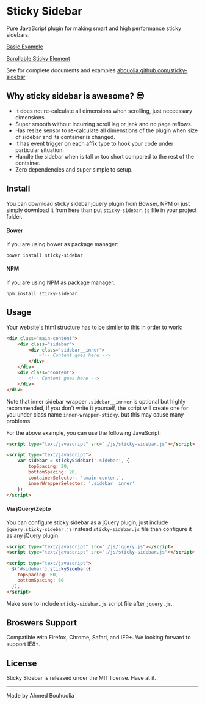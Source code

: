 # Sticky Sidebar 

Pure JavaScript plugin for making smart and high performance sticky sidebars.

[Basic Example](https://abouolia.github.io/sticky-sidebar/examples/basic.html)

[Scrollable Sticky Element](https://abouolia.github.io/sticky-sidebar/examples/scrollable-element.html)

See for complete documents and examples [abouolia.github.com/sticky-sidebar](http://abouolia.github.com/sticky-sidebar)

## Why sticky sidebar is awesome? 😎

* It does not re-calculate all dimensions when scrolling, just neccessary dimensions.
* Super smooth without incurring scroll lag or jank and no page reflows.
* Has resize sensor to re-calculate all dimenstions of the plugin when size of sidebar and its container is changed.
* It has event trigger on each affix type to hook your code under particular situation.
* Handle the sidebar when is tall or too short compared to the rest of the container.
* Zero dependencies and super simple to setup.

## Install

You can download sticky sidebar jquery plugin from Bowser, NPM or just simply download it from here than put ``sticky-sidebar.js`` file in your project folder.

#### Bower 

If you are using bower as package manager:

````
bower install sticky-sidebar
````

#### NPM 

If you are using NPM as package manager: 

````
npm install sticky-sidebar
````

## Usage

Your website's html structure has to be similer to this in order to work:

````html
<div class="main-content">
    <div class="sidebar">
        <div class="sidebar__inner">
            <!-- Content goes here -->
        </div>
    </div>
    <div class="content">
        <!-- Content goes here -->
    </div>
</div>
````

Note that inner sidebar wrapper ``.sidebar__innner`` is optional but highly recommended, if you don't write it yourself, the script will create one for you under class name ``inner-wrapper-sticky``. but this may cause many problems.

For the above example, you can use the following JavaScript:

````html
<script type="text/javascript" src="./js/sticky-sidebar.js"></script>

<script type="text/javascript">
    var sidebar = stickySidebar('.sidebar', {
        topSpacing: 20,
        bottomSpacing: 20,
        containerSelector: '.main-content',
        innerWrapperSelector: '.sidebar__inner'
    });
</script>
````

#### Via jQuery/Zepto

You can configure sticky sidebar as a jQuery plugin, just include ``jquery.sticky-sidebar.js`` instead ``sticky-sidebar.js`` file than configure it as any jQuery plugin.

````html
<script type="text/javascript" src="./js/jquery.js"></script>
<script type="text/javascript" src="./js/sticky-sidebar.js"></script>

<script type="text/javascript">
  $('#sidebar').stickySidebar({
    topSpacing: 60,
    bottomSpacing: 60
  });
</script>
````

Make sure to include ``sticky-sidebar.js`` script file after ``jquery.js``.

## Broswers Support

Compatible with Firefox, Chrome, Safari, and IE9+. We looking forward to support IE8+.

## License 

Sticky Sidebar is released under the MIT license. Have at it.

-------

Made by Ahmed Bouhuolia
